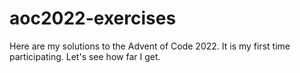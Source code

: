 # aoc2022-exercises

Here are my solutions to the Advent of Code 2022. It is my first time participating. Let's see how far I get. 
